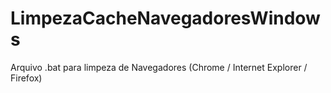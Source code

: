 # LimpezaCacheNavegadoresWindows
Arquivo .bat para limpeza de Navegadores (Chrome / Internet Explorer / Firefox)
